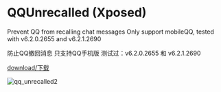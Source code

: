 # QQUnrecalled (Xposed)

Prevent QQ from recalling chat messages 
Only support mobileQQ, tested with v6.2.0.2655 and v6.2.1.2690

防止QQ撤回消息
只支持QQ手机版
测试过：v6.2.0.2655 和 v6.2.1.2690


[download/下载](https://github.com/fkzhang/QQUnrecalled/releases/download/v1.1.0/QQUnrecalled1.1.0.apk)

![qq_unrecalled2](https://cloud.githubusercontent.com/assets/15953618/12529613/12b7a768-c1be-11e5-8382-35b5870457f8.png)

